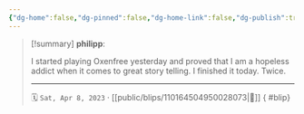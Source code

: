```yaml
---
{"dg-home":false,"dg-pinned":false,"dg-home-link":false,"dg-publish":true,"tags":["dgblip"],"disabled rules":["yaml-title","yaml-title-alias","file-name-heading"],"title":"philipp on mastodon @ 2023-04-08","created-date":"2023-04-08T18:02:23","id":110164504950028080,"updated-date":"2025-05-02T08:50:43","dg-path":"blips/110164504950028073.md","permalink":"/blips/110164504950028073/","dgPassFrontmatter":true}
---
```


> [!summary] **philipp**:
>
> I started playing Oxenfree yesterday and proved that I am a hopeless addict when it comes to great story telling. I finished it today. Twice.
> - - -
>
> 🗓️ `Sat, Apr 8, 2023` · [[public/blips/110164504950028073\|🔗]]
{ #blip}

